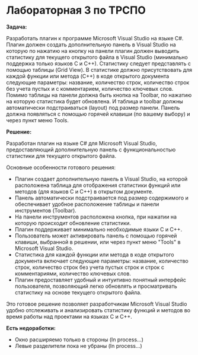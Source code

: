 # Лабораторная 3 по ТРСПО
**Задача:** 

Разработать плагин к программе Microsoft Visual Studio на языке C#. Плагин должен создать дополнительную панель в Visual Studio на которую по нажатию на кнопку на панели плагин должен выводить статистику для текущего открытого файла в Visual Studio (минимально поддержка только языков C и C++). Статистику следует представлять с помощью таблицы (Grid View). В статистике должно присутствовать для каждой функции или метода (C++) в коде открытого документа следующие параметры: название, количество строк, количество строк без учета пустых и с комментарием, количество ключевых слов. Помимо таблицы на панели должна быть кнопка на Toolbar, по нажатию на которую статистика будет обновлена. И таблица и toolbar должны автоматически подстраиваться (layout) под размер панели. Панель должна появляться с помощью горячей клавиши (по вашему выбору) и через пункт меню Tools.

**Решение:**

Разработан плагин на языке C# для Microsoft Visual Studio, предоставляющий дополнительную панель с функциональностью статистики для текущего открытого файла.

Основные особенности готового решения:
- Плагин создает дополнительную панель в Visual Studio, на которой расположена таблица для отображения статистики функций или методов (для языков C и C++) в открытом документе.
- Панель автоматически подстраивается под размер содержимого и обеспечивает удобное расположение таблицы и панели инструментов (Toolbar).
- На панели инструментов расположена кнопка, при нажатии на которую происходит обновление статистики.
- Плагин поддерживает минимально необходимые языки C и C++.
- Пользователь может активировать панель с помощью горячей клавиши, выбранной в решении, или через пункт меню "Tools" в Microsoft Visual Studio.
- Статистика для каждой функции или метода в коде открытого документа включает следующие параметры: название, количество строк, количество строк без учета пустых строк и строк с комментариями, количество ключевых слов.
- Плагин предоставляет удобный и интуитивно понятный интерфейс пользователя, позволяющий легко обновлять и просматривать статистику на основе текущего открытого файла.

Это готовое решение позволяет разработчикам Microsoft Visual Studio удобно отслеживать и анализировать статистику функций и методов во время работы над проектами на языках C и C++.

**Есть недоработки:**
- Окно расширяемо только в стороны (In process...)
- Левые разделители пока не убраны (In process...)
